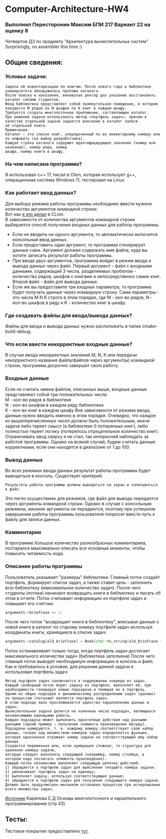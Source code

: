 # Computer-Architecture-HW4
### Выполнил Пересторонин Максим БПИ 217 Вариант 22 на оценку 8
Четвертое ДЗ по предмету "Архитектура вычислительных систем"
<br>Surprisingly, no assembler this time :)
## Общие сведения:
### Условье задачи:
```
Задача об инвентаризации по книгам. После нового года в библиотеке университета обнаружилась пропажа каталога.
После поиска и наказания, виноватых ректор дал указание восстановить каталог силами студентов.
Фонд библиотека представляет собой прямоугольное помещение, в котором находится M рядов по N шкафов по K книг в каждом шкафу.
Требуется создать многопоточное приложение, составляющее каталог.
При решении задачи использовать метод «портфель задач», причем в качестве отдельной задачи задается внесение в каталог записи
об отдельной книге.
Примечание.
Каталог — это список книг, упорядоченный по их инвентарному номеру или по алфавиту (на выбор разработчика).
Каждая строка каталога содержит идентифицирующее значение (номер или название), номер ряда, номер
шкафа, номер книги в шкафу.
```
### На чем написана программа?
Я использовал c++ 17, писал в Clion, которая использует g++, операционная система Windows 11, тестировал на Linux
### Как работает ввод данных?
Для выбора режима работы программы необходимо ввести нужное количество аргументов командной строки:
<br>Вот как [я это делал](https://github.com/mperestoronin/Computer-Architecture-HW4/blob/main/commandlineArgs.md) в CLion.
<br>В зависимости от количества аргументов командной строки выбирается способ получения входных данных для работы программы.
* Если не вводить ни одного аргумента, то автоматически включится консольный ввод данных.
* Если предоставить один аргумент, то программа сгенерирует данные сама. Аргумент должен содержать имя файла, куда вы хотите записать результат работы программы.
* При вводе двух аргументов, программа войдет в режим ввода и вывода данных через файл. Первый аргумент - файл с входными данными, содержащий 3 числа, разделяемых пробелом - количество рядов, шкафов с книгами и непосредственно самих книг. Второй файл - файл для вывода данных. 
* Если же вы предоставите три входных параметра, то программа будет получать данные через командную строку. Сами параметры - это числа M N K строго в этом порядке, где M - кол-во рядов, N - кол-во шкафов в ряду и K - количество книг в шкафу.
### Где создавать файлы для ввода/вывода данных?
Файлы для ввода и вывода данных нужно расположить в папке cmake-build-debug.
### Что если ввести некорректные входные данные?
В случае ввода некорректных значений M, N, K или передачи некорректного названия файла/файлов через аргумент(ы) командной строки, программа досрочно завершит свою работу.
### Входные данные
Если не считать имена файлов, описанных выше, входные данные представляют собой три положительных числа:
<br>M - кол-во рядов в библиотеке
<br>N - кол-во шкафов в каждом ряду библиотеки
<br>K - кол-во книг в каждом шкафу
Вне зависимости от режима ввода, данные нужно вводить именно в этом порядке.
Очевидно, что каждое из вышеперечисленных чисел должно быть положительным, иначе задача либо теряет смысл (в библиотеке 0 потерянных книг), либо полностью теряет логику (потерялось отрицательное количество книг). Ограничивать ввод сверху я не стал, так интересней наблюдать за работой программы. Однако на всякий случай, будем считать данные корректными, если они находятся в диапазоне от 1 до 100.
### Вывод данных
Во всех режимах ввода данных результат работы программы будет выводиться в консоль. Существует критерий:
```
Результаты работы программы должны выводиться на экран и записываться в файл.
```
Это легко осуществимо для режимов, где файл для вывода передается через аргументы командной строки. Однако в случае с консольным режимом, никакие аргументы не передаются, поэтому при успешном завершении работы программы пользователя попросят ввести путь к файлу для записи данных.
### Комментарии
В программе большое количество разнообразных комментариев, постарался максимально описать все основные моменты, чтобы повысить читаемость кода.
### Описание работы программы
Пользователь указывает "размеры" библиотеки. Главный поток создаёт портфель, формирует список задач, а также ставит цель - заполнить всю библиотеку (максимальное количество задач). После чего студенты (потоки) начинают возвращать книги в библиотеку и писать об этом в отчете. Поток считывает информацию из портфеля задач и повышает его счетчик:
``` cpp
arguments->briefcase += 1;
```
После чего поток "возвращает книги в библиотеку", вписывая данные о новой книге в каталог по старому номеру портфеля задач используя координаты книги, хранящиеся в списке задач:
``` cpp
arguments->catalog[old_briefcase] = Book{std::to_string(old_briefcase + 1), name, coordinates[0] + 1, coordinates[1] + 1, coordinates[2] + 1};
```
Поток останавливает только тогда, когда портфель задач достигает максимального количества задач (библиотека заполнена)
После чего главный поток выводит необходимую информацию в консоль и файл.
Как и требовалось в условии, для решения данной задачи я использовал портфель задач:
```
Метод портфеля задач заключается в поддержании очереди из задач.
Каждый свободный поток берёт задачу из портфеля, выполняет её, при необходимости генерируя новые подзадачи и помещая их в портфель.
Одним из общих подходов к динамическому распределению задач (данных) по процессам (потокам) является портфель задач.
В этом подходе явно прослеживается единство параллелизма данных и задач.
Вычислительная задача делится на конечное число подзадач, являющихся независимыми единицами работы.
Каждая подзадача может выполнить однотипные действия над разными данными (яркий пример – получение элемента произведения матриц).
Подзадачи нумеруются, т. е. каждому номеру соответствует свой набор данных, точнее над множеством номеров задач определяется функция,
которая однозначно отражает номер задачи на соответствующий ему набор данных.
Создается переменная или, если нумерация сложная, то структура для хранения номера задачи,
которую следует выполнять следующей (например, номер столбца, в котором надо посчитать элементы произведения).
Каждый поток независимо выполняет следующую цепочку действий: 
1) обращается к портфелю задач для выяснения текущего номера задачи;
2) увеличивает портфель задач на единицу;
3) выполняет задачу, используя соответствующие данные;
4) обращается к портфелю задач для получения следующего номера задачи.
Должен быть предусмотрен механизм остановки процессов при исчерпывании всего множества задач.
```
[Источник](https://studfile.net/preview/16404441/page:6/) Карепова Е.Д Основы многопоточного и параллельного программирования (стр 43)
## Тесты:
Тестовое покрытие предоставлено [тут](https://github.com/mperestoronin/Computer-Architecture-HW4/blob/main/Tests.md).
